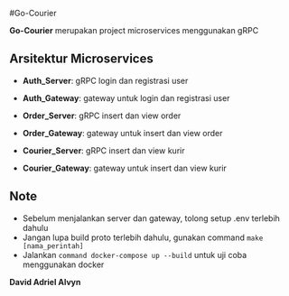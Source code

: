 #Go-Courier

**Go-Courier** merupakan project microservices menggunakan gRPC

## Arsitektur Microservices

- **Auth_Server**: gRPC login dan registrasi user
- **Auth_Gateway**: gateway untuk login dan registrasi user

- **Order_Server**: gRPC insert dan view order
- **Order_Gateway**: gateway untuk insert dan view order

- **Courier_Server**: gRPC insert dan view kurir
- **Courier_Gateway**: gateway untuk insert dan view kurir

## Note
- Sebelum menjalankan server dan gateway, tolong setup .env terlebih dahulu
- Jangan lupa build proto terlebih dahulu, gunakan command `make [nama_perintah]`
- Jalankan `command docker-compose up --build` untuk uji coba menggunakan docker

**David Adriel Alvyn**